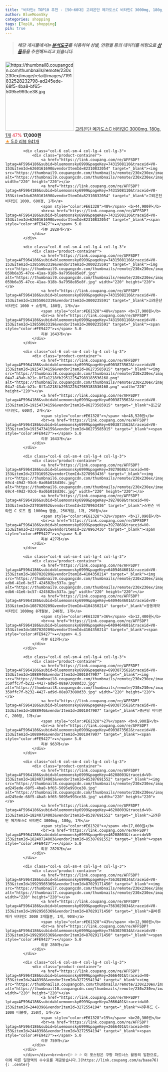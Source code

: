 ```yaml
---
title: "비타민c TOP10 추천 - [50~60대] 고려은단 메가도스C 비타민C 3000mg, 180g, 1개"
author: BlueMoonSky
categories: shopping
tags: [Top10, shopping]
pin: true
---
```


> ##### 해당 게시물에서는 [**분석도구**](https://itemscout.io/)를 이용하여 **성별**, **연령별** 등의 데이터를 바탕으로 [**상품**](https://link.coupang.com/a/baae76)들을 추천해드리고 있습니다.
<div class="container"><div class="row">
            <div class="col-6 col-sm-4 col-lg-4 col-lg-3">
                <div class="product-container">
                    <a href="https://link.coupang.com/re/AFFSDP?lptag=AF5964186&subid=bluemoonsky6999&pageKey=46208003&traceid=V0-153&itemId=18240724003&vendorItemId=85387691552" target="_blank"><img src="https://thumbnail8.coupangcdn.com/thumbnails/remote/230x230ex/image/retail/images/7191832528232798-ad245ede-68f5-4ba8-bf65-5095e993ce38.jpg" alt="https://thumbnail8.coupangcdn.com/thumbnails/remote/230x230ex/image/retail/images/7191832528232798-ad245ede-68f5-4ba8-bf65-5095e993ce38.jpg" width="220" height="220"></a>
                    <a href="https://link.coupang.com/re/AFFSDP?lptag=AF5964186&subid=bluemoonsky6999&pageKey=46208003&traceid=V0-153&itemId=18240724003&vendorItemId=85387691552" target="_blank">고려은단 메가도스C 비타민C 3000mg, 180g, 1개</a>
                    <span style="color:#E61328">47%</span> <b>17,000원</b>
                    <br><a href="https://link.coupang.com/re/AFFSDP?lptag=AF5964186&subid=bluemoonsky6999&pageKey=46208003&traceid=V0-153&itemId=18240724003&vendorItemId=85387691552" target="_blank"><span style="color:#FE9427">★</span> 5.0
                    리뷰 941개</a>
                </div>
            </div>
            
            <div class="col-6 col-sm-4 col-lg-4 col-lg-3">
                <div class="product-container">
                    <a href="https://link.coupang.com/re/AFFSDP?lptag=AF5964186&subid=bluemoonsky6999&pageKey=7431508110&traceid=V0-153&itemId=6260161690&vendorItemId=82310832054" target="_blank"><img src="https://thumbnail9.coupangcdn.com/thumbnails/remote/230x230ex/image/vendor_inventory/b690/8ed9c95a055e823ce903fa59be85e127dd9bf9f7c1f11adc1d8e14eb4b3b.jpg" alt="https://thumbnail9.coupangcdn.com/thumbnails/remote/230x230ex/image/vendor_inventory/b690/8ed9c95a055e823ce903fa59be85e127dd9bf9f7c1f11adc1d8e14eb4b3b.jpg" width="220" height="220"></a>
                    <a href="https://link.coupang.com/re/AFFSDP?lptag=AF5964186&subid=bluemoonsky6999&pageKey=7431508110&traceid=V0-153&itemId=6260161690&vendorItemId=82310832054" target="_blank">고려은단 비타민C 1000, 600정, 1개</a>
                    <span style="color:#E61328">48%</span> <b>44,900원</b>
                    <br><a href="https://link.coupang.com/re/AFFSDP?lptag=AF5964186&subid=bluemoonsky6999&pageKey=7431508110&traceid=V0-153&itemId=6260161690&vendorItemId=82310832054" target="_blank"><span style="color:#FE9427">★</span> 5.0
                    리뷰 2828개</a>
                </div>
            </div>
            
            <div class="col-6 col-sm-4 col-lg-4 col-lg-3">
                <div class="product-container">
                    <a href="https://link.coupang.com/re/AFFSDP?lptag=AF5964186&subid=bluemoonsky6999&pageKey=7431508110&traceid=V0-153&itemId=13855063319&vendorItemId=3000235591" target="_blank"><img src="https://thumbnail9.coupangcdn.com/thumbnails/remote/230x230ex/image/retail/images/4703148579049300-059b6a35-47ce-41aa-918b-9a7958e85e8f.jpg" alt="https://thumbnail9.coupangcdn.com/thumbnails/remote/230x230ex/image/retail/images/4703148579049300-059b6a35-47ce-41aa-918b-9a7958e85e8f.jpg" width="220" height="220"></a>
                    <a href="https://link.coupang.com/re/AFFSDP?lptag=AF5964186&subid=bluemoonsky6999&pageKey=7431508110&traceid=V0-153&itemId=13855063319&vendorItemId=3000235591" target="_blank">고려은단 비타민C 1000 + 쇼핑백, 180정, 1개</a>
                    <span style="color:#E61328">48%</span> <b>17,900원</b>
                    <br><a href="https://link.coupang.com/re/AFFSDP?lptag=AF5964186&subid=bluemoonsky6999&pageKey=7431508110&traceid=V0-153&itemId=13855063319&vendorItemId=3000235591" target="_blank"><span style="color:#FE9427">★</span> 5.0
                    리뷰 1643개</a>
                </div>
            </div>
            
            <div class="col-6 col-sm-4 col-lg-4 col-lg-3">
                <div class="product-container">
                    <a href="https://link.coupang.com/re/AFFSDP?lptag=AF5964186&subid=bluemoonsky6999&pageKey=6903873562&traceid=V0-153&itemId=19154734159&vendorItemId=86273585915" target="_blank"><img src="https://thumbnail8.coupangcdn.com/thumbnails/remote/230x230ex/image/retail/images/9121b6aa-04a7-43ab-b21c-8f7a1218fb295122547989183536168.png" alt="https://thumbnail8.coupangcdn.com/thumbnails/remote/230x230ex/image/retail/images/9121b6aa-04a7-43ab-b21c-8f7a1218fb295122547989183536168.png" width="220" height="220"></a>
                    <a href="https://link.coupang.com/re/AFFSDP?lptag=AF5964186&subid=bluemoonsky6999&pageKey=6903873562&traceid=V0-153&itemId=19154734159&vendorItemId=86273585915" target="_blank">종근당 비타민C, 600정, 2개</a>
                    <span style="color:#E61328"></span> <b>48,520원</b>
                    <br><a href="https://link.coupang.com/re/AFFSDP?lptag=AF5964186&subid=bluemoonsky6999&pageKey=6903873562&traceid=V0-153&itemId=19154734159&vendorItemId=86273585915" target="_blank"><span style="color:#FE9427">★</span> 5.0
                    리뷰 1643개</a>
                </div>
            </div>
            
            <div class="col-6 col-sm-4 col-lg-4 col-lg-3">
                <div class="product-container">
                    <a href="https://link.coupang.com/re/AFFSDP?lptag=AF5964186&subid=bluemoonsky6999&pageKey=3927868&traceid=V0-153&itemId=237016952&vendorItemId=3278963436" target="_blank"><img src="https://thumbnail6.coupangcdn.com/thumbnails/remote/230x230ex/image/vendor_inventory/images/2019/03/22/14/4/367b3e60-69c4-49d2-93c6-0ad6b018d30c.jpg" alt="https://thumbnail6.coupangcdn.com/thumbnails/remote/230x230ex/image/vendor_inventory/images/2019/03/22/14/4/367b3e60-69c4-49d2-93c6-0ad6b018d30c.jpg" width="220" height="220"></a>
                    <a href="https://link.coupang.com/re/AFFSDP?lptag=AF5964186&subid=bluemoonsky6999&pageKey=3927868&traceid=V0-153&itemId=237016952&vendorItemId=3278963436" target="_blank">스완슨 비타민 C 로즈 힙 1000mg 캡슐, 250개입, 1개, 250정</a>
                    <span style="color:#E61328">32%</span> <b>17,090원</b>
                    <br><a href="https://link.coupang.com/re/AFFSDP?lptag=AF5964186&subid=bluemoonsky6999&pageKey=3927868&traceid=V0-153&itemId=237016952&vendorItemId=3278963436" target="_blank"><span style="color:#FE9427">★</span> 5.0
                    리뷰 427개</a>
                </div>
            </div>
            
            <div class="col-6 col-sm-4 col-lg-4 col-lg-3">
                <div class="product-container">
                    <a href="https://link.coupang.com/re/AFFSDP?lptag=AF5964186&subid=bluemoonsky6999&pageKey=6409464601&traceid=V0-153&itemId=1087020209&vendorItemId=4104350214" target="_blank"><img src="https://thumbnail9.coupangcdn.com/thumbnails/remote/230x230ex/image/vendor_inventory/images/2018/11/09/10/0/4dca667a-edb6-41e6-bc57-424582bc537a.jpg" alt="https://thumbnail9.coupangcdn.com/thumbnails/remote/230x230ex/image/vendor_inventory/images/2018/11/09/10/0/4dca667a-edb6-41e6-bc57-424582bc537a.jpg" width="220" height="220"></a>
                    <a href="https://link.coupang.com/re/AFFSDP?lptag=AF5964186&subid=bluemoonsky6999&pageKey=6409464601&traceid=V0-153&itemId=1087020209&vendorItemId=4104350214" target="_blank">광동제약 비타민C 1000mg 8개월분, 240정, 1개</a>
                    <span style="color:#E61328">36%</span> <b>12,400원</b>
                    <br><a href="https://link.coupang.com/re/AFFSDP?lptag=AF5964186&subid=bluemoonsky6999&pageKey=6409464601&traceid=V0-153&itemId=1087020209&vendorItemId=4104350214" target="_blank"><span style="color:#FE9427">★</span> 4.5
                    리뷰 612개</a>
                </div>
            </div>
            
            <div class="col-6 col-sm-4 col-lg-4 col-lg-3">
                <div class="product-container">
                    <a href="https://link.coupang.com/re/AFFSDP?lptag=AF5964186&subid=bluemoonsky6999&pageKey=6903873562&traceid=V0-153&itemId=1088946&vendorItemId=3001047907" target="_blank"><img src="https://thumbnail8.coupangcdn.com/thumbnails/remote/230x230ex/image/retail/images/5369991918194902-350ffc7f-b232-4427-ad9d-08a973080d33.jpg" alt="https://thumbnail8.coupangcdn.com/thumbnails/remote/230x230ex/image/retail/images/5369991918194902-350ffc7f-b232-4427-ad9d-08a973080d33.jpg" width="220" height="220"></a>
                    <a href="https://link.coupang.com/re/AFFSDP?lptag=AF5964186&subid=bluemoonsky6999&pageKey=6903873562&traceid=V0-153&itemId=1088946&vendorItemId=3001047907" target="_blank">종근당 비타민C, 200정, 1개</a>
                    <span style="color:#E61328">27%</span> <b>9,900원</b>
                    <br><a href="https://link.coupang.com/re/AFFSDP?lptag=AF5964186&subid=bluemoonsky6999&pageKey=6903873562&traceid=V0-153&itemId=1088946&vendorItemId=3001047907" target="_blank"><span style="color:#FE9427">★</span> 5.0
                    리뷰 963개</a>
                </div>
            </div>
            
            <div class="col-6 col-sm-4 col-lg-4 col-lg-3">
                <div class="product-container">
                    <a href="https://link.coupang.com/re/AFFSDP?lptag=AF5964186&subid=bluemoonsky6999&pageKey=46208003&traceid=V0-153&itemId=18240724003&vendorItemId=85387691552" target="_blank"><img src="https://thumbnail8.coupangcdn.com/thumbnails/remote/230x230ex/image/retail/images/7191832528232798-ad245ede-68f5-4ba8-bf65-5095e993ce38.jpg" alt="https://thumbnail8.coupangcdn.com/thumbnails/remote/230x230ex/image/retail/images/7191832528232798-ad245ede-68f5-4ba8-bf65-5095e993ce38.jpg" width="220" height="220"></a>
                    <a href="https://link.coupang.com/re/AFFSDP?lptag=AF5964186&subid=bluemoonsky6999&pageKey=46208003&traceid=V0-153&itemId=18240724003&vendorItemId=85387691552" target="_blank">고려은단 메가도스C 비타민C 3000mg, 180g, 1개</a>
                    <span style="color:#E61328"></span> <b>17,000원</b>
                    <br><a href="https://link.coupang.com/re/AFFSDP?lptag=AF5964186&subid=bluemoonsky6999&pageKey=46208003&traceid=V0-153&itemId=18240724003&vendorItemId=85387691552" target="_blank"><span style="color:#FE9427">★</span> 5.0
                    리뷰 2828개</a>
                </div>
            </div>
            
            <div class="col-6 col-sm-4 col-lg-4 col-lg-3">
                <div class="product-container">
                    <a href="https://link.coupang.com/re/AFFSDP?lptag=AF5964186&subid=bluemoonsky6999&pageKey=7563029834&traceid=V0-153&itemId=19929565369&vendorItemId=87029171450" target="_blank"><img src="https://thumbnail7.coupangcdn.com/thumbnails/remote/230x230ex/image/vendor_inventory/047e/221f5e6b6b5ce246cb502f514f562b4e4ceec7d1ccd837492c60336d3f83.jpg" alt="https://thumbnail7.coupangcdn.com/thumbnails/remote/230x230ex/image/vendor_inventory/047e/221f5e6b6b5ce246cb502f514f562b4e4ceec7d1ccd837492c60336d3f83.jpg" width="220" height="220"></a>
                    <a href="https://link.coupang.com/re/AFFSDP?lptag=AF5964186&subid=bluemoonsky6999&pageKey=7563029834&traceid=V0-153&itemId=19929565369&vendorItemId=87029171450" target="_blank">올바른 메가 비타민C 3000 3개월분, 1개, 90포</a>
                    <span style="color:#E61328">43%</span> <b>12,900원</b>
                    <br><a href="https://link.coupang.com/re/AFFSDP?lptag=AF5964186&subid=bluemoonsky6999&pageKey=7563029834&traceid=V0-153&itemId=19929565369&vendorItemId=87029171450" target="_blank"><span style="color:#FE9427">★</span> 5.0
                    리뷰 280개</a>
                </div>
            </div>
            
            <div class="col-6 col-sm-4 col-lg-4 col-lg-3">
                <div class="product-container">
                    <a href="https://link.coupang.com/re/AFFSDP?lptag=AF5964186&subid=bluemoonsky6999&pageKey=2666401&traceid=V0-153&itemId=2448398&vendorItemId=3272554194" target="_blank"><img src="https://thumbnail10.coupangcdn.com/thumbnails/remote/230x230ex/image/vendor_inventory/f191/50764073701e61a98e8a8bcbfdf67c80875a36c2b39cdee53a3a2a5b55e7.png" alt="https://thumbnail10.coupangcdn.com/thumbnails/remote/230x230ex/image/vendor_inventory/f191/50764073701e61a98e8a8bcbfdf67c80875a36c2b39cdee53a3a2a5b55e7.png" width="220" height="220"></a>
                    <a href="https://link.coupang.com/re/AFFSDP?lptag=AF5964186&subid=bluemoonsky6999&pageKey=2666401&traceid=V0-153&itemId=2448398&vendorItemId=3272554194" target="_blank">나우푸드 C-1000 타블렛, 250정, 1개</a>
                    <span style="color:#E61328">19%</span> <b>20,300원</b>
                    <br><a href="https://link.coupang.com/re/AFFSDP?lptag=AF5964186&subid=bluemoonsky6999&pageKey=2666401&traceid=V0-153&itemId=2448398&vendorItemId=3272554194" target="_blank"><span style="color:#FE9427">★</span> 5.0
                    리뷰 759개</a>
                </div>
            </div>
            </div></div><br><br>[💦 💦 💦 이 포스팅은 쿠팡 파트너스 활동의 일환으로, 이에 따른 일정액의 수수료를 제공받습니다.](https://link.coupang.com/a/baae76){: .center}
